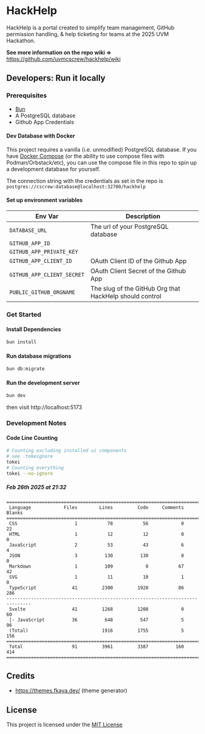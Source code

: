 # HackHelp

HackHelp is a portal created to simplify team management, GitHub permission handling, & help ticketing for teams at the 2025 UVM Hackathon.

**See more information on the repo wiki =>** https://github.com/uvmcscrew/hackhelp/wiki

## Developers: Run it locally

### Prerequisites

- [Bun](https://bun.sh)
- A PostgreSQL database
- Github App Credentials

#### Dev Database with Docker

This project requires a vanilla (i.e. unmodified) PostgreSQL database. If you have [Docker Compose](https://docs.docker.com/compose/) (or the ability to use compose files with Podman/Orbstack/etc), you can use the compose file in this repo to spin up a development database for yourself.

The connection string with the credentials as set in the repo is `postgres://cscrew:database@localhost:32700/hackhelp`

#### Set up environment variables

| Env Var                    | Description                                             |
| -------------------------- | ------------------------------------------------------- |
| `DATABASE_URL`             | The url of your PostgreSQL database                     |
| `GITHUB_APP_ID`            |                                                         |
| `GITHUB_APP_PRIVATE_KEY`   |                                                         |
| `GITHUB_APP_CLIENT_ID`     | OAuth Client ID of the Github App                       |
| `GITHUB_APP_CLIENT_SECRET` | OAuth Client Secret of the Github App                   |
| `PUBLIC_GITHUB_ORGNAME`    | The slug of the GitHub Org that HackHelp should control |

### Get Started

#### Install Dependencies

```sh
bun install
```

#### Run database migrations

```sh
bun db:migrate
```

#### Run the development server

```sh
bun dev
```

then visit http://localhost:5173

### Development Notes

#### Code Line Counting

```sh
# Counting excluding installed ui components
# see .tokeignore
tokei
# Counting everything
tokei --no-ignore
```

##### Feb 26th 2025 at 21:32

```
===============================================================================
 Language            Files        Lines         Code     Comments       Blanks
===============================================================================
 CSS                     1           78           56            0           22
 HTML                    1           12           12            0            0
 JavaScript              2           53           43            6            4
 JSON                    3          130          130            0            0
 Markdown                1          109            0           67           42
 SVG                     1           11           10            1            0
 TypeScript             41         2300         1928           86          286
-------------------------------------------------------------------------------
 Svelte                 41         1268         1208            0           60
 |- JavaScript          36          648          547            5           96
 (Total)                           1916         1755            5          156
===============================================================================
 Total                  91         3961         3387          160          414
===============================================================================
```

## Credits

- https://themes.fkaya.dev/ (theme generator)

## License

This project is licensed under the [MIT License](./LICENSE)
